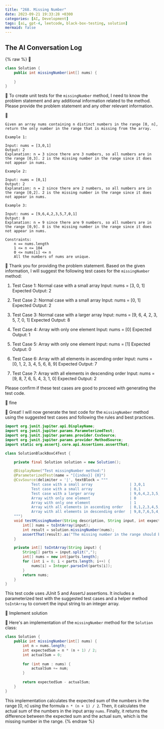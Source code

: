```yaml
---
title: "268. Missing Number"
date: 2023-09-21 19:33:28 +0300
categories: [AI, Development]
tags: [ai, gpt-4, leetcode, black-box-testing, solution]
mermaid: false
---
```


## The AI Conversation Log

{% raw %}
👤 

```java
class Solution {
    public int missingNumber(int[] nums) {
        
    }
}
```

🤖 To create unit tests for the `missingNumber` method, I need to know the problem statement and any additional information related to the method. Please provide the problem statement and any other relevant information.

👤 
```plain
Given an array nums containing n distinct numbers in the range [0, n], return the only number in the range that is missing from the array.

Example 1:

Input: nums = [3,0,1]
Output: 2
Explanation: n = 3 since there are 3 numbers, so all numbers are in the range [0,3]. 2 is the missing number in the range since it does not appear in nums.

Example 2:

Input: nums = [0,1]
Output: 2
Explanation: n = 2 since there are 2 numbers, so all numbers are in the range [0,2]. 2 is the missing number in the range since it does not appear in nums.

Example 3:

Input: nums = [9,6,4,2,3,5,7,0,1]
Output: 8
Explanation: n = 9 since there are 9 numbers, so all numbers are in the range [0,9]. 8 is the missing number in the range since it does not appear in nums.

Constraints:
    n == nums.length
    1 <= n <= 104
    0 <= nums[i] <= n
    All the numbers of nums are unique.
```

🤖 Thank you for providing the problem statement. Based on the given information, I will suggest the following test cases for the `missingNumber` method:

1. Test Case 1: Normal case with a small array
   Input: nums = [3, 0, 1]
   Expected Output: 2

2. Test Case 2: Normal case with a small array
   Input: nums = [0, 1]
   Expected Output: 2

3. Test Case 3: Normal case with a larger array
   Input: nums = [9, 6, 4, 2, 3, 5, 7, 0, 1]
   Expected Output: 8

4. Test Case 4: Array with only one element
   Input: nums = [0]
   Expected Output: 1

5. Test Case 5: Array with only one element
   Input: nums = [1]
   Expected Output: 0

6. Test Case 6: Array with all elements in ascending order
   Input: nums = [0, 1, 2, 3, 4, 5, 6, 8, 9]
   Expected Output: 7

7. Test Case 7: Array with all elements in descending order
   Input: nums = [9, 8, 7, 6, 5, 4, 3, 1, 0]
   Expected Output: 2

Please confirm if these test cases are good to proceed with generating the test code.

👤 fine

🤖 Great! I will now generate the test code for the `missingNumber` method using the suggested test cases and following the rules and best practices.

```java
import org.junit.jupiter.api.DisplayName;
import org.junit.jupiter.params.ParameterizedTest;
import org.junit.jupiter.params.provider.CsvSource;
import org.junit.jupiter.params.provider.MethodSource;
import static org.assertj.core.api.Assertions.assertThat;

class SolutionBlackBoxC4Test {

    private final Solution solution = new Solution();

    @DisplayName("Test missingNumber method:")
    @ParameterizedTest(name = "[{index}] {0}")
    @CsvSource(delimiter = '|', textBlock = """
            Test case with a small array                 | 3,0,1               | 2
            Test case with a small array                 | 0,1                 | 2
            Test case with a larger array                | 9,6,4,2,3,5,7,0,1   | 8
            Array with only one element                  | 0                   | 1
            Array with only one element                  | 1                   | 0
            Array with all elements in ascending order   | 0,1,2,3,4,5,6,8,9   | 7
            Array with all elements in descending order  | 9,8,7,6,5,4,3,1,0   | 2
    """)
    void testMissingNumber(String description, String input, int expectedOutput) {
        int[] nums = toIntArray(input);
        int result = solution.missingNumber(nums);
        assertThat(result).as("The missing number in the range should be %d", expectedOutput).isEqualTo(expectedOutput);
    }

    private int[] toIntArray(String input) {
        String[] parts = input.split(",");
        int[] nums = new int[parts.length];
        for (int i = 0; i < parts.length; i++) {
            nums[i] = Integer.parseInt(parts[i]);
        }
        return nums;
    }
}
```

This test code uses JUnit 5 and AssertJ assertions. It includes a parameterized test with the suggested test cases and a helper method `toIntArray` to convert the input string to an integer array.

👤 Implement solution

🤖 Here's an implementation of the `missingNumber` method for the `Solution` class:

```java
class Solution {
    public int missingNumber(int[] nums) {
        int n = nums.length;
        int expectedSum = n * (n + 1) / 2;
        int actualSum = 0;
        
        for (int num : nums) {
            actualSum += num;
        }
        
        return expectedSum - actualSum;
    }
}
```

This implementation calculates the expected sum of the numbers in the range [0, n] using the formula `n * (n + 1) / 2`. Then, it calculates the actual sum of the numbers in the input array `nums`. Finally, it returns the difference between the expected sum and the actual sum, which is the missing number in the range.
{% endraw %}
